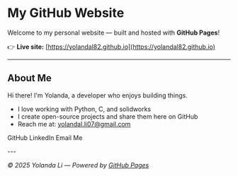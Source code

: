 # My GitHub Website

Welcome to my personal website — built and hosted with **GitHub Pages**!

👉 **Live site:** [https://yolandal82.github.io](https://yolandal82.github.io)

---

## About Me
Hi there! I'm Yolanda, a developer who enjoys building things.

- I love working with Python, C, and solidworks  
- I create open-source projects and share them here on GitHub  
- Reach me at: [yolandal.li07@gmail.com](mailto:yolandal.li07@gmail.com)

<p>
  <i class="fa-brands fa-github"></i> GitHub  
  <i class="fa-brands fa-linkedin"></i> LinkedIn  
  <i class="fa-solid fa-envelope"></i> Email Me
</p>
---

_© 2025 Yolanda Li — Powered by [GitHub Pages](https://pages.github.com)_
